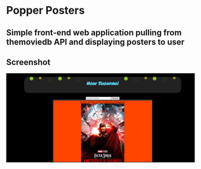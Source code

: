 # Popper Posters

## Simple front-end web application pulling from themoviedb API and displaying posters to user

## Screenshot

![Screenshot](./public/Screenshot%202022-07-03%20070830.png)
